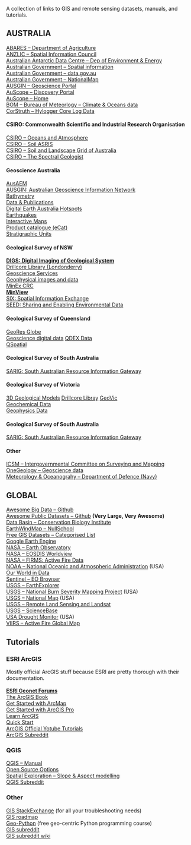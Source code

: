 A collection of links to GIS and remote sensing datasets, manuals, and tutorials.

<H2 FOLDED>AUSTRALIA</H2>
<A HREF="https://www.agriculture.gov.au/abares/data">ABARES – Department of Agriculture</A><br>
<A HREF="https://www.anzlic.gov.au/">ANZLIC – Spatial Information Council</A><br>
<A HREF="https://data.aad.gov.au/">Australian Antarctic Data Centre – Dep of Environment &amp; Energy</A><br>
<A HREF="https://www.australia.gov.au/information-and-services/business-and-industry/science-and-technology/spatial-information">Australian Government – Spatial information</A><br>
<A HREF="https://data.gov.au/">Australian Government – data.gov.au</A><br>
<A HREF="https://nationalmap.gov.au/">Australian Government – NationalMap</A><br>
<A HREF="http://portal.geoscience.gov.au/">AUSGIN – Geoscience Portal</A><br>
<A HREF="http://portal.auscope.org/">AuScope – Discovery Portal</A><br>
<A HREF="https://www.auscope.org.au/">AuScope – Home</A><br>
<A HREF="http://www.bom.gov.au/climate/data-services/">BOM – Bureau of Meteorlogy – Climate &amp; Oceans data</A><br>
<A HREF="http://www.corstruth.com.au/">CorStruth – Hylogger Core Log Data</A><br>


<H4>CSIRO: Commonwealth Scientific and Industrial Research Organisation</H4>

<A HREF="http://www.marine.csiro.au/datacentre/">CSIRO – Oceans and Atmosphere</A><br>
<A HREF="https://www.asris.csiro.au/">CSIRO – Soil ASRIS</A><br>
<A HREF="https://www.clw.csiro.au/aclep/soilandlandscapegrid/ProductDetails-SoilAttributes.html">CSIRO – Soil and Landscape Grid of Australia</A><br>
<A HREF="https://research.csiro.au/thespectralgeologist/">CSIRO – The Spectral Geologist</A><br>


<H4> Geoscience Australia </H4>

<A HREF="http://www.ga.gov.au/eftf/minerals/nawa/ausaem">AusAEM</A><br>
<A HREF="http://www.geoscience.gov.au/">AUSGIN: Australian Geoscience Information Network</A><br>
<A HREF="http://www.ga.gov.au/scientific-topics/marine/survey-techniques/bathymetry">Bathymetry</A><br>
<A HREF="https://www.ga.gov.au/data-pubs">Data &amp; Publications</A><br>
<A HREF="https://hotspots.dea.ga.gov.au/">Digital Earth Australia Hotspots</A><br>
<A HREF="https://earthquakes.ga.gov.au/">Earthquakes</A><br>
<A HREF="http://maps.ga.gov.au/interactive-maps/#/">Interactive Maps</A><br>
<A HREF="https://ecat.ga.gov.au/geonetwork/srv/eng/catalog.search#/home/">Product catalogue (eCat)</A><br>
<A HREF="https://www.ga.gov.au/data-pubs/datastandards/stratigraphic-units">Stratigraphic Units</A><br>


<H4> Geological Survey of NSW </H4>

<A HREF="https://search.geoscience.nsw.gov.au/"><b>DIGS: Digital Imaging of Geological System</b></A><br>
<A HREF="https://www.resourcesandgeoscience.nsw.gov.au/miners-and-explorers/geoscience-information/services/drill-core-libraries/londonderry-drillcore-library">Drillcore Library (Londonderry)</A><br>
<A HREF="https://www.resourcesandgeoscience.nsw.gov.au/miners-and-explorers/geoscience-information/services/online-services">Geoscience Services</A><br>
<A HREF="https://www.resourcesandgeoscience.nsw.gov.au/miners-and-explorers/geoscience-information/products-and-data/geophysical-images-and-data">Geophysical images and data</A><br>
<A HREF="https://minexcrc.com.au/">MinEx CRC</A><br>
<A HREF="https://minview.geoscience.nsw.gov.au/"><b>MinView</b></A><br>
<A HREF="https://six.nsw.gov.au/">SIX: Spatial Information Exchange</A><br>
<A HREF="https://www.seed.nsw.gov.au/">SEED: Sharing and Enabling Environmental Data</A><br>


<H4>Geological Survey of Queensland</H4>

<A HREF="https://georesglobe.information.qld.gov.au/">GeoRes Globe</a><br>
<A HREF="https://www.business.qld.gov.au/industries/mining-energy-water/resources/geoscience-information/maps-datasets/digital-data">Geoscience digital data</a>
<A HREF="https://www.business.qld.gov.au/industries/mining-energy-water/resources/minerals-coal/online-services/qdex-data">QDEX Data</a><br>
<A HREF="https://www.business.qld.gov.au/running-business/support-assistance/mapping-data-imagery/data/qspatial">QSpatial</a><br>


<H4>Geological Survey of South Australia</H4>

<A HREF="https://map.sarig.sa.gov.au/">SARIG: South Australian Resource Information Gateway</A><br>


<H4>Geological Survey of Victoria</H4>

<A HREF="https://earthresources.vic.gov.au/geology-exploration/maps-reports-data/3d-geological-modelling">3D Geological Models</A>
<A HREF="https://earthresources.vic.gov.au/geology-exploration/maps-reports-data/drill-core-library">Drillcore Libray</a>
<A HREF="https://earthresources.vic.gov.au/geology-exploration/maps-reports-data/geovic">GeoVic</a><br>
<A HREF="https://earthresources.vic.gov.au/geology-exploration/maps-reports-data/geochemistry-data">Geochemical Data</a><br>
<A HREF="https://earthresources.vic.gov.au/geology-exploration/maps-reports-data/geophysics-data">Geophysics Data</a><br>


<H4>Geological Survey of South Australia</H4>

<A HREF="https://map.sarig.sa.gov.au/">SARIG: South Australian Resource Information Gateway</A><br>


<H4>Other</H4>
<A HREF="http://icsm.gov.au/">ICSM – Intergovernmental Committee on Surveying and Mapping</A><br>
<A HREF="http://www.onegeology.org/use/home.html">OneGeology – Geoscience data</A><br>
<A HREF="http://www.metoc.gov.au/">Meteorology &amp; Oceanograhy – Department of Defence (Navy)</A><br>




<H2 FOLDED>GLOBAL</H2>
<A HREF="https://github.com/onurakpolat/awesome-bigdata#readme">Awesome Big Data – Github</A><br>
<A HREF="https://github.com/awesomedata/awesome-public-datasets">Awesome Public Datasets – Github</A>   <b>(Very Large, Very Awesome)</b><br>
<A HREF="https://databasin.org/">Data Basin – Conservation Biology Institute</A><br>
<A HREF="https://earth.nullschool.net/">EarthWindMap – NullSchool</A><br>
<A HREF="http://freegisdata.rtwilson.com/">Free GIS Datasets – Categorised List</A><br>
<A HREF="https://developers.google.com/earth-engine/datasets/">Google Earth Engine</A><br>
<A HREF="https://earthobservatory.nasa.gov/global-maps">NASA – Earth Observatory</A><br>
<A HREF="https://worldview.earthdata.nasa.gov/">NASA – EOSDIS Worldview</A><br>
<A HREF="https://firms.modaps.eosdis.nasa.gov/">NASA – FIRMS: Active Fire Data</A><br>
<A HREF="https://www.ncdc.noaa.gov/data-access">NOAA – National Oceanic and Atmospheric Administration</A>  (USA)<br>
<A HREF="https://ourworldindata.org/">Our World in Data</A><br>
<A HREF="https://apps.sentinel-hub.com/eo-browser/">Sentinel – EO Browser</A><br>
<A HREF="https://earthexplorer.usgs.gov/">USGS – EarthExplorer</A><br>
<A HREF="https://burnseverity.cr.usgs.gov/">USGS – National Burn Severity Mapping Project</A>  (USA)<br>
<A HREF="https://www.usgs.gov/core-science-systems/national-geospatial-program/national-map">USGS – National Map</A>  (USA)<br>
<A HREF="https://www.usgs.gov/products/data-and-tools/real-time-data/remote-land-sensing-and-landsat">USGS – Remote Land Sensing and Landsat</A><br>
<A HREF="https://www.sciencebase.gov/catalog/item/4f4e4760e4b07f02db47df9c">USGS – ScienceBase</A><br>
<A HREF="https://droughtmonitor.unl.edu/">USA Drought Monitor</A>   (USA)<br>
<A HREF="http://viirsfire.geog.umd.edu/map/viirsMap.php">VIIRS – Active Fire Global Map</A><br>

<H2 FOLDED>Tutorials</H2>

<H3 FOLDED>ESRI ArcGIS</H3>
Mostly official ArcGIS stuff because ESRI are pretty thorough with their documentation.<br><br>
<A HREF="https://geonet.esri.com"><b>ESRI Geonet Forums</b></A><br>
<A HREF="https://learn.arcgis.com/en/arcgis-book/#home-overview">The ArcGIS Book</A><br>
<A HREF="https://learn.arcgis.com/en/projects/get-started-with-arcmap/lessons/explore-the-study-area.htm">Get Started with ArcMap</A><br>
<A HREF="https://learn.arcgis.com/en/projects/get-started-with-arcgis-pro/lessons/explore-the-study-area.htm">Get Started with ArcGIS Pro</A><br>
<A HREF="https://learn.arcgis.com/en/">Learn ArcGIS</A><br>
<A HREF="https://pro.arcgis.com/en/pro-app/get-started/pro-quickstart-tutorials.htm">Quick Start</A><br>
<A HREF="https://www.youtube.com/playlist?list=PLGZUzt4E4O2IJFxX_Bhp98MJEw5ItRtvb">ArcGIS Official Yotube Tutorials</A><br>
<A HREF="https://www.reddit.com/r/arcgis/">ArcGIS Subreddit</A><br>

<H3 FOLDED>QGIS</H3>
<A HREF="https://docs.qgis.org/3.4/en/docs/training_manual/index.html">QGIS – Manual</A><br>
<A HREF="https://www.youtube.com/channel/UCOSeGDrlScCNgBcN5C8nTEw">Open Source Options</A><br>
<A HREF="https://www.youtube.com/watch?v=j3cjMXYa63I">Spatial Exploration – Slope &amp; Aspect modelling</A><br>
<A HREF="https://www.reddit.com/r/qgis/">QGIS Subreddit</A><br>

<H3 FOLDED>Other</H3>
<A HREF="https://gis.stackexchange.com/">GIS StackExchange</A> (for all your troubleshooting needs)<br>
<A HREF="https://github.com/petedannemann/GIS-Programming-Roadmap/blob/master/README.md">GIS roadmap</A><br>
<A HREF="https://geo-python.github.io/site/">Geo-Python</A>   (free geo-centric Python programming course)<br>
<A HREF="https://www.reddit.com/r/gis/">GIS subreddit</A><br>
<A HREF="https://www.reddit.com/r/gis/wiki/index">GIS subreddit wiki</A><br>
